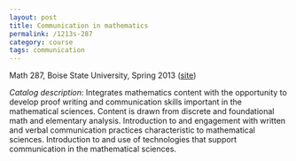 ```yaml
---
layout: post
title: Communication in mathematics
permalink: /1213s-287
category: course
tags: communication
---
```


Math 287, Boise State University, Spring 2013 ([site](http://boolesrings.org/scoskey/courses/1213s-287))<!--more-->

*Catalog description*: Integrates mathematics content with the opportunity to develop proof writing and communication skills important in the mathematical sciences. Content is drawn from discrete and foundational math and elementary analysis. Introduction to and engagement with written and verbal communication practices characteristic to mathematical sciences. Introduction to and use of technologies that support communication in the mathematical sciences.
